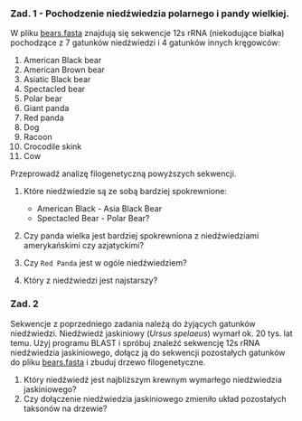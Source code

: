 ### Zad. 1 - Pochodzenie niedźwiedzia polarnego i pandy wielkiej.

W pliku [bears.fasta](./data/bears.fasta) znajdują się sekwencje 12s rRNA (niekodujące białka) pochodzące z 7 gatunków niedźwiedzi i 4 gatunków innych kręgowców:

1. American Black bear
2. American Brown bear
3. Asiatic Black bear
4. Spectacled bear
5. Polar bear
6. Giant panda
7. Red panda
8. Dog
9. Racoon
10. Crocodile skink
11. Cow

Przeprowadź analizę filogenetyczną powyższych sekwencji.

1. Które niedźwiedzie są ze sobą bardziej spokrewnione: 
   * American Black - Asia Black Bear 
   * Spectacled Bear - Polar Bear?

2. Czy panda wielka jest bardziej spokrewniona z niedźwiedziami amerykańskimi czy azjatyckimi?

3. Czy `Red Panda` jest w ogóle niedźwiedziem?

4. Który z niedźwiedzi jest najstarszy?


### Zad. 2
Sekwencje z poprzedniego zadania należą do żyjących gatunków niedźwiedzi. Niedźwiedź jaskiniowy (*Ursus spelaeus*) wymarł ok. 20 tys. lat temu. Użyj programu BLAST i spróbuj znaleźć sekwencję 12s rRNA niedźwiedzia jaskiniowego, dołącz ją do sekwencji pozostałych gatunków do pliku [bears.fasta](./data/bears.fasta) i zbuduj drzewo filogenetyczne.

1. Który niedźwiedź jest najbliższym krewnym wymarłego niedźwiedzia jaskiniowego?
2. Czy dołączenie niedźwiedzia jaskiniowego zmieniło układ pozostałych taksonów na drzewie?